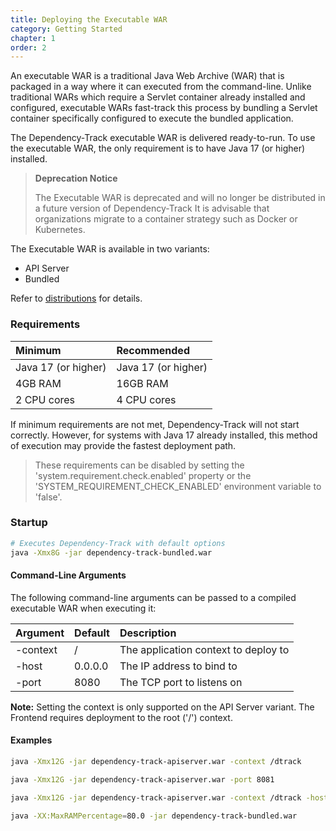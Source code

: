```yaml
---
title: Deploying the Executable WAR
category: Getting Started
chapter: 1
order: 2
---
```


An executable WAR is a traditional Java Web Archive (WAR) that is packaged in a way where it can executed from 
the command-line. Unlike traditional WARs which require a Servlet container already installed and 
configured, executable WARs fast-track this process by bundling a Servlet container specifically configured to 
execute the bundled application.

The Dependency-Track executable WAR is delivered ready-to-run. To use the executable WAR, the only requirement 
is to have Java 17 (or higher) installed.

> **Deprecation Notice**
>
> The Executable WAR is deprecated and will no longer be distributed in a future version of Dependency-Track
> It is advisable that organizations migrate to a container strategy such as Docker or Kubernetes.

The Executable WAR is available in two variants:
* API Server
* Bundled
  
Refer to [distributions](../distributions/) for details.

### Requirements

| Minimum             | Recommended         |
|:--------------------|:--------------------|
| Java 17 (or higher) | Java 17 (or higher) |
| 4GB RAM             | 16GB RAM            |
| 2 CPU cores         | 4 CPU cores         |

If minimum requirements are not met, Dependency-Track will not start correctly. However, for systems with Java 17 
already installed, this method of execution may provide the fastest deployment path.

> These requirements can be disabled by setting the 'system.requirement.check.enabled' property or the 'SYSTEM_REQUIREMENT_CHECK_ENABLED' environment variable to 'false'.

### Startup

```bash
# Executes Dependency-Track with default options
java -Xmx8G -jar dependency-track-bundled.war
```

#### Command-Line Arguments

The following command-line arguments can be passed to a compiled executable WAR when executing it:

| Argument | Default | Description                          |
|:---------|:--------|:-------------------------------------|
| -context | /       | The application context to deploy to |
| -host    | 0.0.0.0 | The IP address to bind to            |
| -port    | 8080    | The TCP port to listens on           |


**Note:** Setting the context is only supported on the API Server variant. The Frontend requires deployment to the root ('/') context.


#### Examples

```bash
java -Xmx12G -jar dependency-track-apiserver.war -context /dtrack
```

```bash
java -Xmx12G -jar dependency-track-apiserver.war -port 8081
```

```bash
java -Xmx12G -jar dependency-track-apiserver.war -context /dtrack -host 192.168.1.16 -port 9000
```

```bash
java -XX:MaxRAMPercentage=80.0 -jar dependency-track-bundled.war
```
